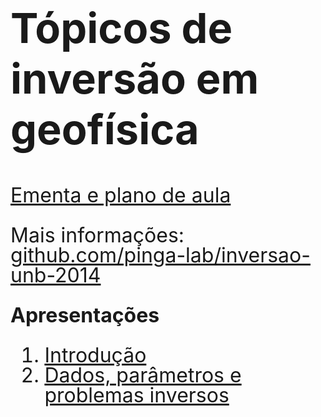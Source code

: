<h1 style="font-size: 50pt; margin-bottom: 50px">Tópicos de inversão em geofísica</h1>

<div class="reveal" style="font-size: 24pt; line-height: 1em">

[Ementa e plano de aula](https://github.com/pinga-lab/inversao-unb-2014/blob/master/ementa.md)

Mais informações:
[github.com/pinga-lab/inversao-unb-2014](https://github.com/pinga-lab/inversao-unb-2014)


<h2 style="font-size: 24pt; margin-top: 20px;">Apresentações</h2>

1. [Introdução](introducao.html)
2. [Dados, parâmetros e problemas inversos](dados_e_parametros.html)

</div>
